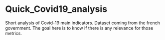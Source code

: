 # Quick_Covid19_analysis
Short analysis of Covid-19 main indicators.
Dataset coming from the french government.
The goal here is to know if there is any relevance for those metrics.
